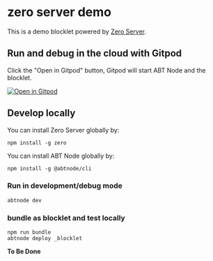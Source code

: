 # zero server demo

This is a demo blocklet powered by [Zero Server](https://zeroserver.io/).

<!-- ## Install on my ABT Node

[![Install on my ABT Node](https://raw.githubusercontent.com/blocklet/development-guide/main/assets/install_on_abtnode.svg)](https://install.arcblock.io/?action=blocklet-install&meta_url=https%3A%2F%2Fgithub.com%2Fblocklet%2Fzero-demo%2Freleases%2Fdownload%2F1.0.1%2Fblocklet.json)

## Playground

1. Point your browser to the Gitpod IDE by click the following button. Gitpod will start ABT Node.<br>[![Open in Gitpod](https://gitpod.io/button/open-in-gitpod.svg)](https://gitpod.io/#https://github.com/blocklet/zero-demo)
2. After the environment is started, open the url displayed in the console -->


## Run and debug in the cloud with Gitpod

Click the "Open in Gitpod" button, Gitpod will start ABT Node and the blocklet.

[![Open in Gitpod](https://gitpod.io/button/open-in-gitpod.svg)](https://gitpod.io/#https://github.com/blocklet/zero-demo)


## Develop locally

You can install Zero Server globally by:

`npm install -g zero`

You can install ABT Node globally by: 

`npm install -g @abtnode/cli`

### Run in development/debug mode

`abtnode dev`

### bundle as blocklet and test locally

```
npm run bundle
abtnode deploy _blocklet
```


**To Be Done**
